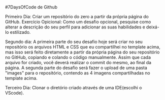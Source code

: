 #7DaysOfCode de Github

Primeiro Dia:
Criar um repositório do zero a partir da própria página do GitHub.
    Exercício Opicional:
      Como um desafio opcional, pesquise como alterar a descrição do seu perfil para adicionar as suas habilidades e deixá-lo estilizado.

Segundo dia:
A primeira parte do seu desafio hoje será criar no seu repositório os arquivos HTML e CSS que eu compartilhei no template acima, mas isso será feito diretamente a partir da própria página do seu repositório no GitHub, copiando e colando o código manualmente. Assim que cada arquivo for criado, você deverá realizar o commit do mesmo, ao final da página.
A segunda parte do desafio será fazer o upload de uma pasta "images" para o repositório, contendo as 4 imagens compartilhadas no template acima.

Terceiro Dia: 
Clonar o diretório criado através de uma IDE(escolhi o VScode).
